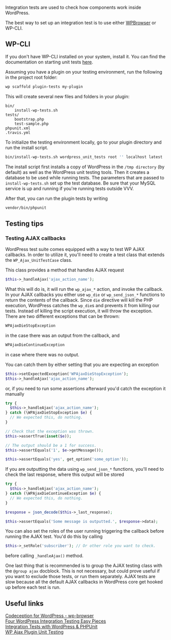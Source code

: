 Integration tests are used to check how components work inside WordPress.

The best way to set up an integration test is to use either [WPBrowser]((https://wpbrowser.wptestkit.dev/)) or WP-CLI.

## WP-CLI

If you don't have WP-CLI installed on your system, install it. You can find the documentation on starting unit tests [here](https://make.wordpress.org/cli/handbook/plugin-unit-tests/).

Assuming you have a plugin on your testing environment, run the following in the project root folder:

```bash
wp scaffold plugin-tests my-plugin
```
This will create several new files and folders in your plugin:

```
bin/
    install-wp-tests.sh
tests/
    bootstrap.php
    test-sample.php
phpunit.xml
.travis.yml
```

To initialize the testing environment locally, go to your plugin directory and run the install script.

```bash
bin/install-wp-tests.sh wordpress_unit_tests root '' localhost latest
```

The install script first installs a copy of WordPress in the `/tmp directory` (by default) as well as the WordPress unit testing tools. Then it creates a database to be used while running tests. The parameters that are passed to `install-wp-tests.sh` set up the test database. Be sure that your MySQL service is up and running if you're running tests outside VVV.

After that, you can run the plugin tests by writing

```bash
vendor/bin/phpunit
```

## Testing tips

### Testing AJAX callbacks

WordPress test suite comes equipped with a way to test WP AJAX callbacks. In order to utilize it, you'll need to create a test class that extends the `WP_Ajax_UnitTestCase` class.

This class provides a method that handles AJAX request

```php
$this->_handleAjax('ajax_action_name');
```

What this will do is, it will run the `wp_ajax_*` action, and invoke the callback. In your AJAX callbacks you either use `wp_die` or `wp_send_json_*` functions to return the contents of the callback. Since `die` directive will kill the PHP execution, WordPress  catches the `wp_die`s and prevents it from killing our tests.
Instead of killing the script execution, it will throw the exception. There are two different exceptions that can be thrown:

```php
WPAjaxDieStopException
```

in the case there was an output from the callback, and

```php
WPAjaxDieContinueException
```

in case where there was no output.

You can catch them by either setting that you are expecting an exception

```php
$this->setExpectedException('WPAjaxDieStopException');
$this->_handleAjax('ajax_action_name');
```

or, if you need to run some assertions afterward you'd catch the exception it manually

```php
try {
  $this->_handleAjax('ajax_action_name');
} catch (\WPAjaxDieStopException $e) {
  // We expected this, do nothing.
}

// Check that the exception was thrown.
$this->assertTrue(isset($e));

// The output should be a 1 for success.
$this->assertEquals('1', $e->getMessage());

$this->assertEquals('yes', get_option('some_option'));
```

If you are outputting the data using `wp_send_json_*` functions, you'll need to check the last response, where this output will be stored

```php
try {
  $this->_handleAjax('ajax_action_name');
} catch (\WPAjaxDieContinueException $e) {
  // We expected this, do nothing.
}

$response = json_decode($this->_last_response);

$this->assertEquals('Some message is outputted.', $response->data);
```

You can also set the roles of the user running triggering the callback before running the AJAX test. You'd do this by calling

```php
$this->_setRole('subscriber'); // Or other role you want to check.
```

before calling `_handleAjax()` method.

One last thing that is recommended is to group the AJAX testing class with the `@group ajax` docblock. This is not necessary, but could prove useful if you want to exclude those tests, or run them separately.
AJAX tests are slow because all the default AJAX callbacks in WordPress core get hooked up before each test is run.

## Useful links

[Codeception for WordPress - wp-browser](https://wpbrowser.wptestkit.dev/)  
[Four WordPress Integration Testing Easy Pieces](https://www.theaveragedev.com/four-wordpress-integration-testing-easy-pieces/)  
[Integration Tests with WordPress & PHPUnit](https://aaemnnost.tv/2016/07/29/integration-tests-wordpress-phpunit/)  
[WP Ajax Plugin Unit Testing](https://codesymphony.co/author/jdgrimesdev/page/4/)

